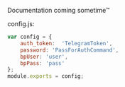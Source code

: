 ﻿Documentation coming sometime™

config.js:
```javascript
var config = {
	auth_token:  'TelegramToken',
	password: 'PassForAuthCommand',
	bpUser: 'user',
	bpPass: 'pass'
};
module.exports = config;
```

